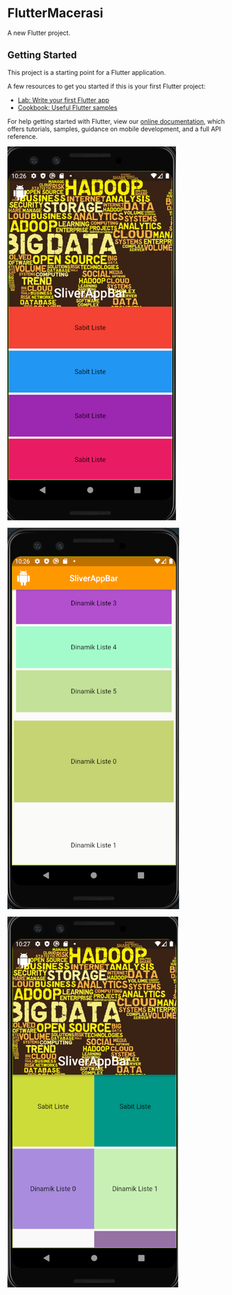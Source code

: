 # FlutterMacerasi

A new Flutter project.

## Getting Started

This project is a starting point for a Flutter application.

A few resources to get you started if this is your first Flutter project:

- [Lab: Write your first Flutter app](https://flutter.dev/docs/get-started/codelab)
- [Cookbook: Useful Flutter samples](https://flutter.dev/docs/cookbook)

For help getting started with Flutter, view our
[online documentation](https://flutter.dev/docs), which offers tutorials,
samples, guidance on mobile development, and a full API reference.

![01](https://github.com/oguncan/FlutterExamples/blob/master/Screen/01.png)

![02](https://github.com/oguncan/FlutterExamples/blob/master/Screen/02.png)

![03](https://github.com/oguncan/FlutterExamples/blob/master/Screen/03.png)
